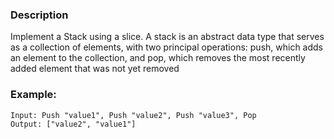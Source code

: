 ### Description

Implement a Stack using a slice. A stack is an abstract data type that serves as a collection of elements, with two principal operations: push, which adds an element to the collection, and pop, which removes the most recently added element that was not yet removed

### Example:

```
Input: Push "value1", Push "value2", Push "value3", Pop 
Output: ["value2", "value1"]
```
